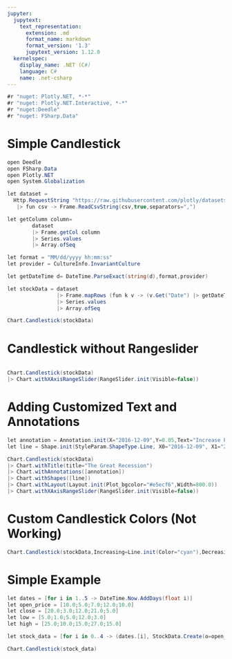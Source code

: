 ```yaml
---
jupyter:
  jupytext:
    text_representation:
      extension: .md
      format_name: markdown
      format_version: '1.3'
      jupytext_version: 1.12.0
  kernelspec:
    display_name: .NET (C#)
    language: C#
    name: .net-csharp
---
```


```csharp dotnet_interactive={"language": "fsharp"}
#r "nuget: Plotly.NET, *-*"
#r "nuget: Plotly.NET.Interactive, *-*"
#r "nuget:Deedle"
#r "nuget: FSharp.Data"
```

# Simple Candlestick

```csharp dotnet_interactive={"language": "fsharp"}
open Deedle
open FSharp.Data
open Plotly.NET
open System.Globalization

let dataset = 
  Http.RequestString "https://raw.githubusercontent.com/plotly/datasets/master/finance-charts-apple.csv"
   |> fun csv -> Frame.ReadCsvString(csv,true,separators=",")

let getColumn column=
        dataset
        |> Frame.getCol column
        |> Series.values
        |> Array.ofSeq

let format = "MM/dd/yyyy hh:mm:ss"
let provider = CultureInfo.InvariantCulture

let getDateTime d= DateTime.ParseExact(string(d),format,provider)

let stockData = dataset 
                |> Frame.mapRows (fun k v -> (v.Get("Date") |> getDateTime ,StockData.Create(v?``AAPL.Open``,v?``AAPL.High``,v?``AAPL.Low``,v?``AAPL.Close``)) )
                |> Series.values 
                |> Array.ofSeq

Chart.Candlestick(stockData)

```

# Candlestick without Rangeslider

```csharp dotnet_interactive={"language": "fsharp"}

Chart.Candlestick(stockData)
|> Chart.withXAxisRangeSlider(RangeSlider.init(Visible=false))

```

# Adding Customized Text and Annotations

```csharp dotnet_interactive={"language": "fsharp"}
let annotation = Annotation.init(X="2016-12-09",Y=0.05,Text="Increase Period Begins",XRef="x", YRef="paper",ShowArrow=false)
let line = Shape.init(StyleParam.ShapeType.Line, X0="2016-12-09", X1="2016-12-09", Y0=0, Y1=1,Xref="x",Yref="paper",Line=Line.init(Width=1.5))

Chart.Candlestick(stockData)
|> Chart.withTitle(title="The Great Recession")
|> Chart.withAnnotations([annotation])
|> Chart.withShapes([line])
|> Chart.withLayout(Layout.init(Plot_bgcolor="#e5ecf6",Width=800.0))
|> Chart.withXAxisRangeSlider(RangeSlider.init(Visible=false))
```

# Custom Candlestick Colors (Not Working)

```csharp dotnet_interactive={"language": "fsharp"}
Chart.Candlestick(stockData,Increasing=Line.init(Color="cyan"),Decreasing=Line.init(Color="gray"))
```

# Simple Example

```csharp dotnet_interactive={"language": "csharp"}
let dates = [for i in 1..5 -> DateTime.Now.AddDays(float i)]
let open_price = [10.0;5.0;7.0;12.0;10.0]
let close = [20.0;3.0;12.0;21.0;5.0]
let low = [5.0;1.0;5.0;12.0;3.0]
let high = [25.0;10.0;15.0;27.0;15.0]

let stock_data = [for i in 0..4 -> (dates.[i], StockData.Create(o=open_price.[i],h=high.[i],l=low.[i],c=close.[i]))]

Chart.Candlestick(stock_data)
```
